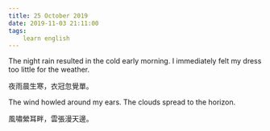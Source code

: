 ```yaml
---
title: 25 October 2019
date: 2019-11-03 21:11:00
tags:
    learn english
---
```

<span lang="EN-US"><p>

</p><p><span lang="EN-US">The night rain resulted in the cold early
morning. I immediately felt my dress too little for the weather.</span></p><p>

</p><p><span .="font-family:&#x5B8B;&#x4F53;;mso-ascii-font-family:&quot;Times New Roman&quot;;
mso-hansi-font-family:&quot;Times New Roman&quot;">&#x591C;&#x96E8;&#x6668;&#x751F;&#x5BD2;&#xFF0C;&#x8863;&#x51A0;&#x5FFD;&#x89BA;&#x55AE;&#x3002;</span></p></span><p><span lang="EN-US">The wind howled around my ears. The clouds spread
to the horizon.</span></p>

<p><span .="font-family:&#x5B8B;&#x4F53;;mso-ascii-font-family:&quot;Times New Roman&quot;;
mso-hansi-font-family:&quot;Times New Roman&quot;">&#x98A8;&#x562F;&#x7E08;&#x8033;&#x7554;&#xFF0C;&#x96F2;&#x5F35;&#x6F2B;&#x5929;&#x908A;&#x3002;</span></p>